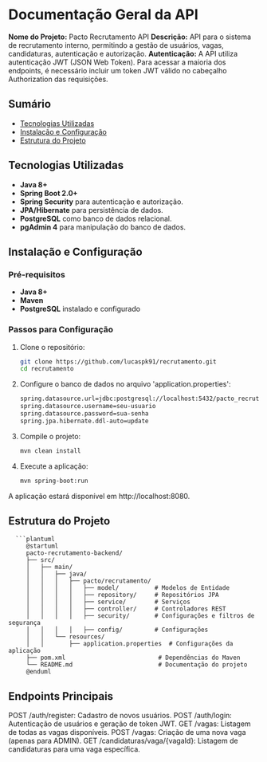 # Documentação Geral da API
**Nome do Projeto:** Pacto Recrutamento API
 **Descrição:** API para o sistema de recrutamento interno, permitindo a gestão de usuários, vagas, candidaturas, autenticação e autorização.
 **Autenticação:** A API utiliza autenticação JWT (JSON Web Token). Para acessar a maioria dos endpoints, é necessário incluir um token JWT válido no cabeçalho Authorization das requisições.

## Sumário

- [Tecnologias Utilizadas](#tecnologias-utilizadas)
- [Instalação e Configuração](#instalação-e-configuração)
- [Estrutura do Projeto](#estrutura-do-projeto)

## Tecnologias Utilizadas

- **Java 8+**
- **Spring Boot 2.0+**
- **Spring Security** para autenticação e autorização.
- **JPA/Hibernate** para persistência de dados.
- **PostgreSQL** como banco de dados relacional.
-  **pgAdmin 4** para manipulação do banco de dados.


## Instalação e Configuração

### Pré-requisitos

- **Java 8+**
- **Maven**
- **PostgreSQL** instalado e configurado

### Passos para Configuração

1. Clone o repositório:

   ```bash
   git clone https://github.com/lucaspk91/recrutamento.git
   cd recrutamento
2. Configure o banco de dados no arquivo 'application.properties':
   
   ```bash
   spring.datasource.url=jdbc:postgresql://localhost:5432/pacto_recrutamento
   spring.datasource.username=seu-usuario
   spring.datasource.password=sua-senha
   spring.jpa.hibernate.ddl-auto=update
3. Compile o projeto:

   ```bash
   mvn clean install
4. Execute a aplicação:

   ```bash
   mvn spring-boot:run

A aplicação estará disponível em http://localhost:8080.

## Estrutura do Projeto

      ```plantuml
         @startuml  
         pacto-recrutamento-backend/
         ├── src/
         │   ├── main/
         │   │   ├── java/
         │   │   │   ├── pacto/recrutamento/
         │   │   │   │   ├── model/          # Modelos de Entidade
         │   │   │   │   ├── repository/     # Repositórios JPA
         │   │   │   │   ├── service/        # Serviços
         │   │   │   │   ├── controller/     # Controladores REST
         │   │   │   │   ├── security/       # Configurações e filtros de segurança
         │   │   │   │   ├── config/         # Configurações
         │   │   └── resources/
         │   │       ├── application.properties  # Configurações da aplicação
         ├── pom.xml                          # Dependências do Maven
         └── README.md                        # Documentação do projeto 
         @enduml



   ## Endpoints Principais
   
   POST /auth/register: Cadastro de novos usuários.
   POST /auth/login: Autenticação de usuários e geração de token JWT.
   GET /vagas: Listagem de todas as vagas disponíveis.
   POST /vagas: Criação de uma nova vaga (apenas para ADMIN).
   GET /candidaturas/vaga/{vagaId}: Listagem de candidaturas para uma vaga específica.




